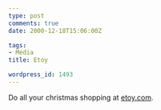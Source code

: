 ```yaml
---
type: post
comments: true
date: 2000-12-18T15:06:00Z

tags:
- Media
title: Etoy

wordpress_id: 1493
---
```


Do all your christmas shopping at [etoy.com](http://www.etoy.com/).
